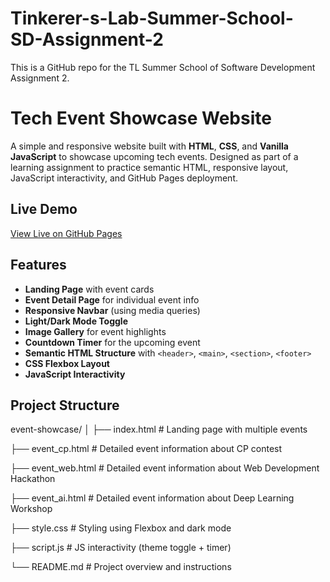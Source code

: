 # Tinkerer-s-Lab-Summer-School-SD-Assignment-2
This is a GitHub repo for the TL Summer School of Software Development Assignment 2.  
# Tech Event Showcase Website

A simple and responsive website built with **HTML**, **CSS**, and **Vanilla JavaScript** to showcase upcoming tech events. Designed as part of a learning assignment to practice semantic HTML, responsive layout, JavaScript interactivity, and GitHub Pages deployment.
## Live Demo
 [View Live on GitHub Pages](https://pathrividyapraveen.github.io/Tinkerer-s-Lab-Summer-School-SD-Assignment-2/index.html)
## Features

-  **Landing Page** with event cards
-  **Event Detail Page** for individual event info
-  **Responsive Navbar** (using media queries)
-  **Light/Dark Mode Toggle**
-  **Image Gallery** for event highlights
-  **Countdown Timer** for the upcoming event
-  **Semantic HTML Structure** with `<header>`, `<main>`, `<section>`, `<footer>`
-  **CSS Flexbox Layout**
-  **JavaScript Interactivity**
## Project Structure  

event-showcase/
│
├── index.html # Landing page with multiple events  

├── event_cp.html # Detailed event information about CP contest  

├── event_web.html # Detailed event information about Web Development Hackathon  

├── event_ai.html # Detailed event information about Deep Learning Workshop  

├── style.css # Styling using Flexbox and dark mode  

├── script.js # JS interactivity (theme toggle + timer)  

└── README.md # Project overview and instructions  



